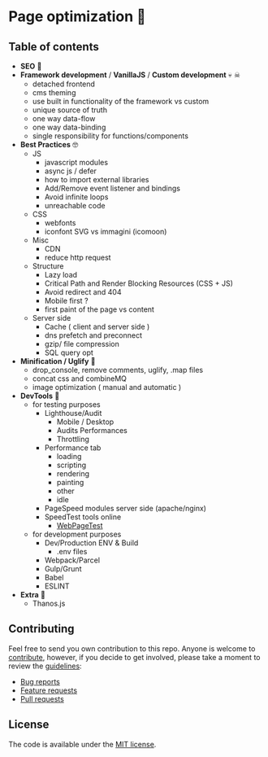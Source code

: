 # Page optimization 🤷‍

## Table of contents
  - **SEO** 🧐
  - **Framework development** / **VanillaJS** / **Custom development** 💀 ☠
    - detached frontend
    - cms theming
    - use built in functionality of the framework vs custom
    - unique source of truth
    - one way data-flow
    - one way data-binding
    - single responsibility for functions/components    
  - **Best Practices** 🤓
    - JS
        - javascript modules
        - async js / defer
        - how to import external libraries
        - Add/Remove event listener and bindings
        - Avoid infinite loops
        - unreachable code
    - CSS
        - webfonts
        - iconfont SVG vs immagini (icomoon) 
    - Misc
      - CDN
      - reduce http request
    - Structure 
        - Lazy load
        - Critical Path and Render Blocking Resources (CSS + JS)
        - Avoid redirect and 404
        - Mobile first ?
        - first paint of the page vs content 
    - Server side  
      - Cache ( client and server side )
      - dns prefetch and preconnect
      - gzip/ file compression
      - SQL query opt  
  - **Minification / Uglify** 👹
    - drop_console, remove comments, uglify, .map files
    - concat css and combineMQ
    - image optimization ( manual and automatic )
  - **DevTools** 🤖
    - for testing purposes
      - Lighthouse/Audit
        - Mobile / Desktop
        - Audits Performances
        - Throttling
      - Performance tab
        - loading
        - scripting
        - rendering
        - painting
        - other 
        - idle
      - PageSpeed modules server side (apache/nginx)
      - SpeedTest tools online
        - [WebPageTest](https://www.webpagetest.org)
    - for development purposes
      - Dev/Production ENV & Build
        - .env files
      - Webpack/Parcel
      - Gulp/Grunt
      - Babel
      - ESLINT
  - **Extra** 🤟
    - Thanos.js


## Contributing


Feel free to send you own contribution to this repo.
Anyone is welcome to [contribute](.github/CONTRIBUTING.md),
however, if you decide to get involved, please take a moment to review
the [guidelines](.github/CONTRIBUTING.md):

* [Bug reports](.github/CONTRIBUTING.md#bugs)
* [Feature requests](.github/CONTRIBUTING.md#features)
* [Pull requests](.github/CONTRIBUTING.md#pull-requests)


## License

The code is available under the [MIT license](LICENSE.txt).
